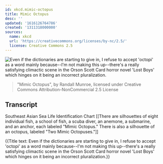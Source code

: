 ```yaml
---
id: xkcd.mimic-octopus
title: Mimic Octopus
desc: ''
updated: '1616126764786'
created: '1311318000000'
sources:
  name: xkcd
  url: 'https://creativecommons.org/licenses/by-nc/2.5/'
  license: Creative Commons 2.5
---
```

![Even if the dictionaries are starting to give in, I refuse to accept 'octopi' as a word mainly because--I'm not making this up--there's a really satisfying climactic scene in the Orson Scott Card horror novel 'Lost Boys' which hinges on it being an incorrect pluralization.](https://imgs.xkcd.com/comics/mimic_octopus.png)
> "Mimic Octopus", by Randall Munroe, licensed under Creative Commons Attribution-NonCommercial 2.5 License

## Transcript
Southeast Asian Sea Life
Identification Chart
[[There are silhouettes of eight individual fish, a school of fish, a scuba diver, an anemone, a submarine, and an anchor, each labeled "Mimic Octopus." There is also a silhouette of an octopus, labeled "Two Mimic Octopuses."]]

{{Title text: Even if the dictionaries are starting to give in, I refuse to accept 'octopi' as a word mainly because--I'm not making this up--there's a really satisfying climactic scene in the Orson Scott Card horror novel 'Lost Boys' which hinges on it being an incorrect pluralization.}}
